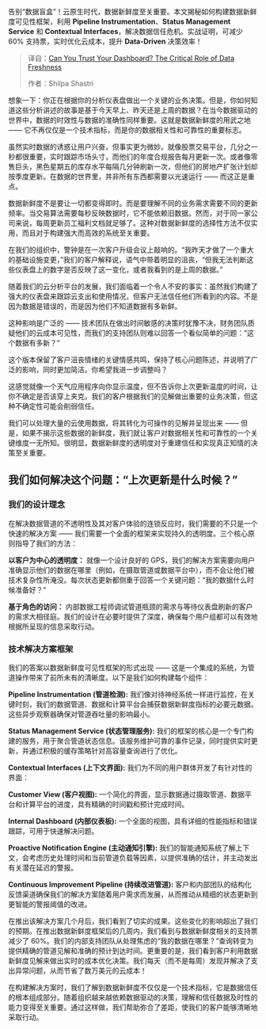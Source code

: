 <!--
title: 你的仪表盘可信吗？数据新鲜度的关键作用
cover: https://cdn.thenewstack.io/media/2025/03/b905b7b7-carlos-muza-hpjsku2uysu-unsplash.jpg
summary: 告别“数据盲盒”！云原生时代，数据新鲜度至关重要。本文揭秘如何构建数据新鲜度可见性框架，利用 Pipeline Instrumentation、Status Management Service 和 Contextual Interfaces，解决数据信任危机。实战证明，可减少 60% 支持票，实时优化云成本，提升 Data-Driven 决策效率！
-->

告别“数据盲盒”！云原生时代，数据新鲜度至关重要。本文揭秘如何构建数据新鲜度可见性框架，利用 **Pipeline Instrumentation**、**Status Management Service** 和 **Contextual Interfaces**，解决数据信任危机。实战证明，可减少 60% 支持票，实时优化云成本，提升 **Data-Driven** 决策效率！

> 译自：[Can You Trust Your Dashboard? The Critical Role of Data Freshness](https://thenewstack.io/can-you-trust-your-dashboard-the-critical-role-of-data-freshness/)
> 
> 作者：Shilpa Shastri

想象一下：你正在根据你的分析仪表盘做出一个关键的业务决策。但是，你如何知道这些分析讲述的故事是基于今天早上、昨天还是上周的数据？在当今数据驱动的世界中，数据的时效性与数据的准确性同样重要。这就是数据新鲜度的用武之地 —— 它不再仅仅是一个技术指标，而是你的数据相关性和可靠性的重要标志。

虽然实时数据的诱惑让用户兴奋，但事实更为微妙。就像股票交易平台，几分之一秒都很重要，实时跟踪市场头寸，而他们的年度合规报告每月更新一次。或者像零售巨头，黑色星期五的库存水平每隔几分钟刷新一次，但他们的房地产扩张计划却按季度更新。在数据的世界里，并非所有东西都需要以光速运行 —— 而这正是重点。

数据新鲜度不是要让一切都变得即时。而是要理解不同的业务需求需要不同的更新频率。当交易算法需要每秒反映数据时，它不能依赖旧数据。然而，对于同一家公司来说，每周更新员工福利文档就足够了。这种对数据新鲜度的选择性方法不仅实用，而且对于构建强大而高效的系统至关重要。

在我们的组织中，警钟是在一次客户升级会议上敲响的。“我昨天才做了一个重大的基础设施变更，”我们的客户解释说，语气中带着明显的沮丧，“但我无法判断这些仪表盘上的数字是否反映了这一变化，或者我看到的是上周的数据。”

随着我们的云分析平台的发展，我们面临着一个令人不安的事实：虽然我们构建了强大的仪表盘来跟踪云支出和使用情况，但客户无法信任他们所看到的内容。不是因为数据是错误的，而是因为他们不知道数据有多新鲜。

这种影响是广泛的 —— 技术团队在做出时间敏感的决策时犹豫不决，财务团队质疑他们的云成本可见性，而我们的支持团队则难以回答一个看似简单的问题：“这个数据有多新？”

这个版本保留了客户沮丧情绪的关键情感共鸣，保持了核心问题陈述，并说明了广泛的影响，同时更加简洁。你希望我进一步调整吗？

这感觉就像一个天气应用程序向你显示温度，但不告诉你上次更新温度的时间，让你不确定是否该穿上夹克。我们的客户根据我们的见解做出重要的业务决策，但这种不确定性可能会削弱信任。

我们可以处理大量的云使用数据，将其转化为可操作的见解并呈现出来 —— 但是，如果不揭示这些数据的新鲜度，我们就让客户对数据相关性和可靠性的一个关键维度一无所知。很明显，数据新鲜度的透明度对于重建信任和实现真正知情的决策至关重要。

## 我们如何解决这个问题：“上次更新是什么时候？”

### 我们的设计理念

在解决数据管道的不透明性及其对客户体验的连锁反应时，我们需要的不只是一个快速的解决方案 —— 我们需要一个全面的框架来实现持久的透明度。三个核心原则指导了我们的方法：

**以客户为中心的透明度：** 就像一个设计良好的 GPS，我们的解决方案需要向用户准确显示他们的数据在哪里（例如，在摄取管道或数据平台中），而不会让他们被技术复杂性所淹没。每次状态更新都侧重于回答一个关键问题：“我的数据什么时候准备好？”

**基于角色的访问：** 内部数据工程师调试管道瓶颈的需求与等待仪表盘刷新的客户的需求大相径庭。我们的设计在必要时提供了深度，确保每个用户组都可以有效地根据所呈现的信息采取行动。

### 技术解决方案框架

我们的答案以数据新鲜度可见性框架的形式出现 —— 这是一个集成的系统，为管道操作带来了前所未有的清晰度。以下是我们如何构建每个组件：

**Pipeline Instrumentation (管道检测):** 我们像对待神经系统一样进行监控，在关键时刻，我们的数据管道、数据和计算平台会捕获数据新鲜度指标的必要元数据。这些异步观察器确保对管道吞吐量的影响最小。

**Status Management Service (状态管理服务):** 我们的框架的核心是一个专门构建的服务，用于聚合管道状态信息。该服务维护可靠的事件记录，同时提供实时更新，并通过积极的缓存策略针对高容量查询进行了优化。

**Contextual Interfaces (上下文界面):** 我们为不同的用户群体开发了有针对性的界面：

**Customer View (客户视图):** 一个简化的界面，显示数据通过摄取管道、数据平台和计算平台的进度，具有精确的时间戳和预计完成时间。

**Internal Dashboard (内部仪表板):** 一个全面的视图，具有详细的性能指标和错误跟踪，可用于快速解决问题。

**Proactive Notification Engine (主动通知引擎):** 我们的智能通知系统了解上下文，会考虑历史处理时间和当前管道负载等因素，以提供准确的估计，并主动发出有关潜在延迟的警报。

**Continuous Improvement Pipeline (持续改进管道):** 客户和内部团队的结构化反馈渠道确保我们的解决方案随着用户需求而发展，从而推动从精细的状态更新到更智能的警报阈值的改进。

在推出该解决方案几个月后，我们看到了切实的成果。这些变化的影响超出了我们的预期。在推出数据新鲜度框架后的几周内，我们看到与数据新鲜度相关的支持票减少了 60%。我们的内部支持团队从处理焦虑的“我的数据在哪里？”查询转变为提供精确的管道见解和准确的预计到达时间。更重要的是，我们看到客户利用数据新鲜度见解来做出实时的成本优化决策。我们每天（而不是每周）发现并解决了支出异常问题，从而节省了数万美元的云成本！

在构建解决方案时，我们了解到数据新鲜度不仅仅是一个技术指标，它是数据信任的根本组成部分。随着组织越来越依赖数据驱动的决策，理解和信任数据及时性的能力变得至关重要。通过这样做，我们帮助弥合了差距，使我们的客户能够清晰地采取行动。
